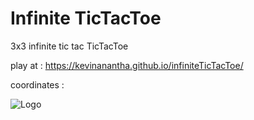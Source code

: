 
# Infinite TicTacToe

3x3 infinite tic tac TicTacToe

play at : https://kevinanantha.github.io/infiniteTicTacToe/ 

coordinates : 

![Logo](https://kevinanantha.github.io/infiniteTicTacToe/coordinates.png)
